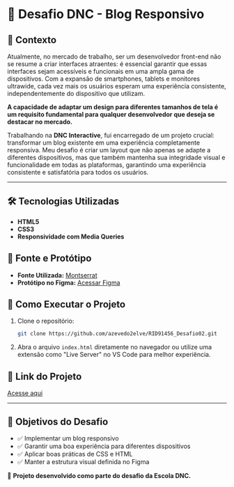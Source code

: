 # 📌 Desafio DNC - Blog Responsivo

## 📖 Contexto
Atualmente, no mercado de trabalho, ser um desenvolvedor front-end não se resume a criar interfaces atraentes: é essencial garantir que essas interfaces sejam acessíveis e funcionais em uma ampla gama de dispositivos. Com a expansão de smartphones, tablets e monitores ultrawide, cada vez mais os usuários esperam uma experiência consistente, independentemente do dispositivo que utilizam.

**A capacidade de adaptar um design para diferentes tamanhos de tela é um requisito fundamental para qualquer desenvolvedor que deseja se destacar no mercado.**

Trabalhando na **DNC Interactive**, fui encarregado de um projeto crucial: transformar um blog existente em uma experiência completamente responsiva. Meu desafio é criar um layout que não apenas se adapte a diferentes dispositivos, mas que também mantenha sua integridade visual e funcionalidade em todas as plataformas, garantindo uma experiência consistente e satisfatória para todos os usuários.

---

## 🛠 Tecnologias Utilizadas
- **HTML5**
- **CSS3**
- **Responsividade com Media Queries**

## 🎨 Fonte e Protótipo
- **Fonte Utilizada:** [Montserrat](https://fonts.google.com/specimen/Montserrat)
- **Protótipo no Figma:** [Acessar Figma](https://www.figma.com/design/p5OwBGxTYoF2nYVUhZQkzB/Simple-Responsive-Blog-Design-(Community)?node-id=0-1)

## 📂 Como Executar o Projeto
1. Clone o repositório:
   ```bash
   git clone https://github.com/azevedo2elve/RID91456_Desafio02.git
   ```
2. Abra o arquivo `index.html` diretamente no navegador ou utilize uma extensão como "Live Server" no VS Code para melhor experiência.

## 🔗 Link do Projeto
[Acesse aqui](https://blogdevnews.netlify.app/)

---

## 📌 Objetivos do Desafio
<ul>
   <li>✅ Implementar um blog responsivo</li>
   <li>✅ Garantir uma boa experiência para diferentes dispositivos</li>
   <li>✅ Aplicar boas práticas de CSS e HTML</li>
   <li>✅ Manter a estrutura visual definida no Figma</li>
</ul>

🚀 **Projeto desenvolvido como parte do desafio da Escola DNC.**
